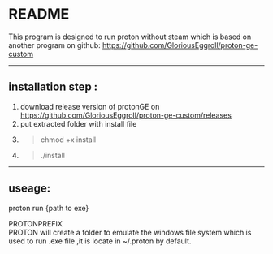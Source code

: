 # README
This program is designed to run proton without steam which is  based on another program on github: https://github.com/GloriousEggroll/proton-ge-custom

---

## installation step :
1. download release  version of protonGE on https://github.com/GloriousEggroll/proton-ge-custom/releases 
2. put extracted folder with install file
3. >chmod +x install
4. >./install

---
## useage:
proton run {path to exe} 

PROTONPREFIX  
PROTON will create a folder to  emulate the windows file system which is used to run .exe file ,it is locate in ~/.proton by default.

